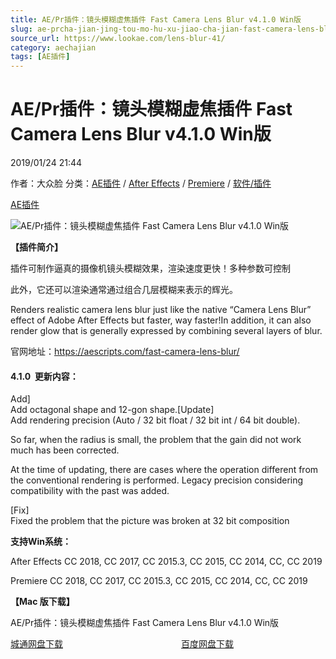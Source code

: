 ```yaml
---
title: AE/Pr插件：镜头模糊虚焦插件 Fast Camera Lens Blur v4.1.0 Win版
slug: ae-prcha-jian-jing-tou-mo-hu-xu-jiao-cha-jian-fast-camera-lens-blur-v4-1-0-winban
source_url: https://www.lookae.com/lens-blur-41/
category: aechajian
tags: [AE插件]
---
```

# AE/Pr插件：镜头模糊虚焦插件 Fast Camera Lens Blur v4.1.0 Win版

2019/01/24 21:44

作者：大众脸
分类：[AE插件](https://www.lookae.com/after-effects/aechajian/) / [After Effects](https://www.lookae.com/after-effects/) / [Premiere](https://www.lookae.com/qitarjcj/premierezy/) / [软件/插件](https://www.lookae.com/qitarjcj/)

[AE插件](https://www.lookae.com/tag/ae%e6%8f%92%e4%bb%b6/)

![AE/Pr插件：镜头模糊虚焦插件 Fast Camera Lens Blur v4.1.0 Win版](https://www.lookae.com/wp-content/uploads/2018/07/Fast-Camera-Lens-Blur.jpg "AE/Pr插件：镜头模糊虚焦插件 Fast Camera Lens Blur v4.1.0 Win版-LookAE.com")  
[](https://cloud.video.taobao.com//play/u/705956171/p/1/e/6/t/1/50213974004.mp4?_=1")

**【插件简介】**

插件可制作逼真的摄像机镜头模糊效果，渲染速度更快！多种参数可控制

此外，它还可以渲染通常通过组合几层模糊来表示的辉光。

Renders realistic camera lens blur just like the native “Camera Lens Blur” effect of Adobe After Effects but faster, way faster!In addition, it can also render glow that is generally expressed by combining several layers of blur.

官网地址：https://aescripts.com/fast-camera-lens-blur/

#### 4.1.0  更新内容：

Add]  
Add octagonal shape and 12-gon shape.[Update]  
Add rendering precision (Auto / 32 bit float / 32 bit int / 64 bit double).

So far, when the radius is small, the problem that the gain did not work much has been corrected.

At the time of updating, there are cases where the operation different from the conventional rendering is performed. Legacy precision considering compatibility with the past was added.

[Fix]  
Fixed the problem that the picture was broken at 32 bit composition

**支持Win系统：**

After Effects CC 2018, CC 2017, CC 2015.3, CC 2015, CC 2014, CC, CC 2019

Premiere CC 2018, CC 2017, CC 2015.3, CC 2015, CC 2014, CC, CC 2019

**【Mac 版下载】**

AE/Pr插件：镜头模糊虚焦插件 Fast Camera Lens Blur v4.1.0 Win版

[城通网盘下载](https://lookae.ctfile.com/fs/680462-332725846)                                                [百度网盘下载](https://pan.baidu.com/s/1SB5CPi1lavC_OSdgWmhF2g)
